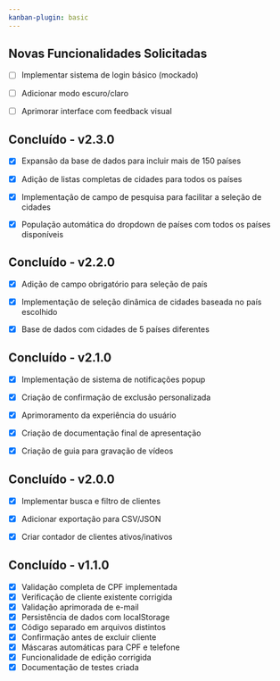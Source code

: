```yaml
---
kanban-plugin: basic
---
```


## Novas Funcionalidades Solicitadas

- [ ] Implementar sistema de login básico (mockado)
- [ ] Adicionar modo escuro/claro
- [ ] Aprimorar interface com feedback visual


## Concluído - v2.3.0

- [x] Expansão da base de dados para incluir mais de 150 países
- [x] Adição de listas completas de cidades para todos os países
- [x] Implementação de campo de pesquisa para facilitar a seleção de cidades
- [x] População automática do dropdown de países com todos os países disponíveis


## Concluído - v2.2.0

- [x] Adição de campo obrigatório para seleção de país
- [x] Implementação de seleção dinâmica de cidades baseada no país escolhido
- [x] Base de dados com cidades de 5 países diferentes


## Concluído - v2.1.0

- [x] Implementação de sistema de notificações popup
- [x] Criação de confirmação de exclusão personalizada
- [x] Aprimoramento da experiência do usuário
- [x] Criação de documentação final de apresentação
- [x] Criação de guia para gravação de vídeos


## Concluído - v2.0.0

- [x] Implementar busca e filtro de clientes
- [x] Adicionar exportação para CSV/JSON
- [x] Criar contador de clientes ativos/inativos


## Concluído - v1.1.0

- [x] Validação completa de CPF implementada
- [x] Verificação de cliente existente corrigida
- [x] Validação aprimorada de e-mail
- [x] Persistência de dados com localStorage
- [x] Código separado em arquivos distintos
- [x] Confirmação antes de excluir cliente
- [x] Máscaras automáticas para CPF e telefone
- [x] Funcionalidade de edição corrigida
- [x] Documentação de testes criada

<!--

- [ ] Novas Funcionalidades Solicitadas
- [ ] Concluído - v2.3.0
- [ ] Concluído - v2.2.0
- [ ] Concluído - v2.1.0
- [ ] Concluído - v2.0.0
- [ ] Concluído - v1.1.0

-->